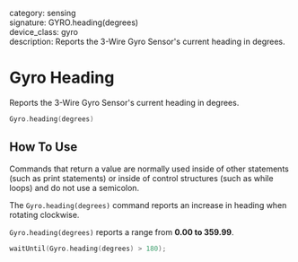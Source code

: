 category: sensing  
signature: GYRO.heading(degrees)  
device_class: gyro  
description: Reports the 3-Wire Gyro Sensor's current heading in degrees.

# Gyro Heading

Reports the 3-Wire Gyro Sensor's current heading in degrees.

```cpp
Gyro.heading(degrees)
```

## How To Use
Commands that return a value are normally used inside of other statements (such as print statements) or inside of control structures (such as while loops) and do not use a semicolon.

The `Gyro.heading(degrees)` command reports an increase in heading when rotating clockwise.

`Gyro.heading(degrees)` reports a range from **0.00 to 359.99**.

```cpp
waitUntil(Gyro.heading(degrees) > 180);
```
<advanced>
</advanced>
